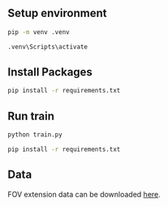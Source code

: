 ## Setup environment

```bash
pip -m venv .venv
```

```bash
.venv\Scripts\activate
```

## Install Packages

```bash
pip install -r requirements.txt
```

## Run train
```bash
python train.py
```

```bash
pip install -r requirements.txt
```

## Data
FOV extension data can be downloaded [here](https://drive.google.com/file/d/11Pkdw420Al4ubLKce4fNRrEqAD_37Gfg/view?usp=sharing).